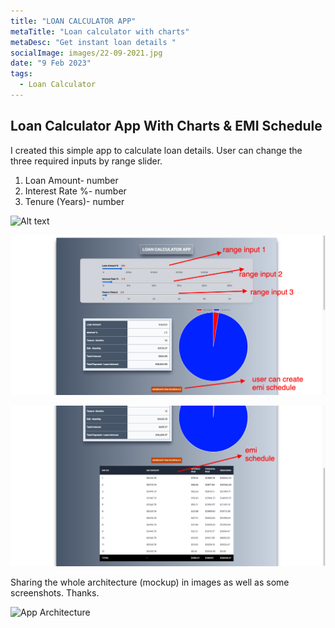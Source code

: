 ```yaml
---
title: "LOAN CALCULATOR APP"
metaTitle: "Loan calculator with charts"
metaDesc: "Get instant loan details "
socialImage: images/22-09-2021.jpg
date: "9 Feb 2023"
tags:
  - Loan Calculator
---
```


## Loan Calculator App With Charts & EMI Schedule

I created this simple app to calculate loan details. User can change the three required inputs by range slider.

1. Loan Amount- number
2. Interest Rate %- number
3. Tenure (Years)- number

![Alt text](images/Loan%20Calculator.gif)

![Alt text](images/appScreenShot1.png)

![Alt text](images/appSC2.png)

Sharing the whole architecture (mockup) in images as well as some screenshots.
Thanks.

![App Architecture](<mages/Loan%20Calculator-Page-1.drawio%20(1).png>)
